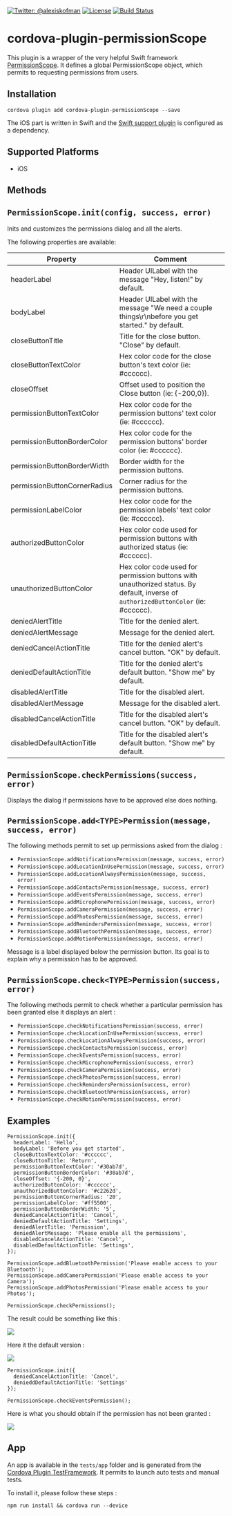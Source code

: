[![Twitter: @alexiskofman](https://img.shields.io/badge/contact-@alexiskofman-blue.svg?style=flat)](https://twitter.com/alexiskofman)
[![License](https://img.shields.io/badge/license-apache2-green.svg?style=flat)](https://github.com/akofman/cordova-plugin-permissionScope/blob/master/LICENSE)
[![Build Status](https://travis-ci.org/akofman/cordova-plugin-permissionScope.svg?branch=master&style=flat)](https://travis-ci.org/akofman/cordova-plugin-permissionScope)

# cordova-plugin-permissionScope

This plugin is a wrapper of the very helpful Swift framework [PermissionScope](https://github.com/akofman/permissionScope).
It defines a global PermissionScope object, which permits to requesting permissions from users.

## Installation

```
cordova plugin add cordova-plugin-permissionScope --save
```
The iOS part is written in Swift and the [Swift support plugin](https://github.com/akofman/cordova-plugin-add-swift-support) is configured as a dependency.

## Supported Platforms

- iOS

## Methods

## `PermissionScope.init(config, success, error)`
Inits and customizes the permissions dialog and all the alerts.

The following properties are available:

Property | Comment
----- | -------
headerLabel | Header UILabel with the message "Hey, listen!" by default.
bodyLabel | Header UILabel with the message "We need a couple things\r\nbefore you get started." by default.
closeButtonTitle | Title for the close button. "Close" by default.
closeButtonTextColor | Hex color code for the close button's text color (ie: #cccccc).
closeOffset | Offset used to position the Close button (ie: {-200,0}).
permissionButtonTextColor | Hex color code for the permission buttons' text color (ie: #cccccc).
permissionButtonBorderColor | Hex color code for the permission buttons' border color (ie: #cccccc).
permissionButtonΒorderWidth | Border width for the permission buttons.
permissionButtonCornerRadius | Corner radius for the permission buttons.
permissionLabelColor | Hex color code for the permission labels' text color (ie: #cccccc).
authorizedButtonColor | Hex color code used for permission buttons with authorized status (ie: #cccccc).
unauthorizedButtonColor | Hex color code used for permission buttons with unauthorized status. By default, inverse of `authorizedButtonColor` (ie: #cccccc).
deniedAlertTitle | Title for the denied alert.
deniedAlertMessage | Message for the denied alert.
deniedCancelActionTitle | Title for the denied alert's cancel button. "OK" by default.
deniedDefaultActionTitle | Title for the denied alert's default button. "Show me" by default.
disabledAlertTitle | Title for the disabled alert.
disabledAlertMessage | Message for the disabled alert.
disabledCancelActionTitle | Title for the disabled alert's cancel button. "OK" by default.
disabledDefaultActionTitle | Title for the disabled alert's default button. "Show me" by default.

## `PermissionScope.checkPermissions(success, error)`
Displays the dialog if permissions have to be approved else does nothing.

## `PermissionScope.add<TYPE>Permission(message, success, error)`
The following methods permit to set up permissions asked from the dialog :
- `PermissionScope.addNotificationsPermission(message, success, error)`
- `PermissionScope.addLocationInUsePermission(message, success, error)`
- `PermissionScope.addLocationAlwaysPermission(message, success, error)`
- `PermissionScope.addContactsPermission(message, success, error)`
- `PermissionScope.addEventsPermission(message, success, error)`
- `PermissionScope.addMicrophonePermission(message, success, error)`
- `PermissionScope.addCameraPermission(message, success, error)`
- `PermissionScope.addPhotosPermission(message, success, error)`
- `PermissionScope.addRemindersPermission(message, success, error)`
- `PermissionScope.addBluetoothPermission(message, success, error)`
- `PermissionScope.addMotionPermission(message, success, error)`

Message is a label displayed below the permission button. Its goal is to explain why a permission has to be approved.

## `PermissionScope.check<TYPE>Permission(success, error)`
The following methods permit to check whether a particular permission has been granted else it displays an alert :
- `PermissionScope.checkNotificationsPermission(success, error)`
- `PermissionScope.checkLocationInUsePermission(success, error)`
- `PermissionScope.checkLocationAlwaysPermission(success, error)`
- `PermissionScope.checkContactsPermission(success, error)`
- `PermissionScope.checkEventsPermission(success, error)`
- `PermissionScope.checkMicrophonePermission(success, error)`
- `PermissionScope.checkCameraPermission(success, error)`
- `PermissionScope.checkPhotosPermission(success, error)`
- `PermissionScope.checkRemindersPermission(success, error)`
- `PermissionScope.checkBluetoothPermission(success, error)`
- `PermissionScope.checkMotionPermission(success, error)`

## Examples

```
PermissionScope.init({
  headerLabel: 'Hello',
  bodyLabel: 'Before you get started',
  closeButtonTextColor: '#cccccc',
  closeButtonTitle: 'Return',
  permissionButtonTextColor: '#30ab7d',
  permissionButtonBorderColor: '#30ab7d',
  closeOffset: '{-200, 0}',
  authorizedButtonColor: '#cccccc',
  unauthorizedButtonColor: '#c2262d',
  permissionButtonCornerRadius: '20',
  permissionLabelColor: '#ff5500',
  permissionButtonΒorderWidth: '5',
  deniedCancelActionTitle: 'Cancel',
  deniedDefaultActionTitle: 'Settings',
  deniedAlertTitle: 'Permission',
  deniedAlertMessage: 'Please enable all the permissions',
  disabledCancelActionTitle: 'Cancel',
  disabledDefaultActionTitle: 'Settings',
});

PermissionScope.addBluetoothPermission('Please enable access to your Bluetooth');
PermissionScope.addCameraPermission('Please enable access to your Camera');
PermissionScope.addPhotosPermission('Please enable access to your Photos');

PermissionScope.checkPermissions();
```

The result could be something like this :

![](https://cloud.githubusercontent.com/assets/579922/15592265/95a4e0f0-23a2-11e6-8b58-44e9d858963a.jpeg)

Here it the default version :

![](https://cloud.githubusercontent.com/assets/579922/15592266/97be6640-23a2-11e6-9213-68a3321f20b8.jpeg)

```
PermissionScope.init({
  deniedCancelActionTitle: 'Cancel',
  denieddDefaultActionTitle: 'Settings'
});

PermissionScope.checkEventsPermission();
```
Here is what you should obtain if the permission has not been granted :

![](https://cloud.githubusercontent.com/assets/579922/15592735/7da12b86-23a6-11e6-8a1b-a9d995d5e4a8.jpg)

## App

An app is available in the `tests/app` folder and is generated from the [Cordova Plugin TestFramework](https://github.com/apache/cordova-plugin-test-framework).
It permits to launch auto tests and manual tests.

To install it, please follow these steps :

```
npm run install && cordova run --device
```

